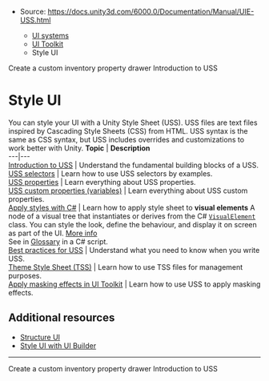 * Source: https://docs.unity3d.com/6000.0/Documentation/Manual/UIE-USS.html

  * [UI systems](https://docs.unity3d.com/6000.0/Documentation/Manual/UIToolkits.html)
  * [UI Toolkit](https://docs.unity3d.com/6000.0/Documentation/Manual/UIElements.html)
  * Style UI


[](https://docs.unity3d.com/6000.0/Documentation/Manual/ui-systems/example-create-custom-inventory-property-drawer.html)
Create a custom inventory property drawer
[](https://docs.unity3d.com/6000.0/Documentation/Manual/UIE-about-uss.html)
Introduction to USS
# Style UI
You can style your UI with a Unity Style Sheet (USS). USS files are text files inspired by Cascading Style Sheets (CSS) from HTML. USS syntax is the same as CSS syntax, but USS includes overrides and customizations to work better with Unity.
**Topic** | **Description**  
---|---  
[Introduction to USS](https://docs.unity3d.com/6000.0/Documentation/Manual/UIE-about-uss.html) | Understand the fundamental building blocks of a USS.  
[USS selectors](https://docs.unity3d.com/6000.0/Documentation/Manual/UIE-USS-Selectors.html) | Learn how to use USS selectors by examples.  
[USS properties](https://docs.unity3d.com/6000.0/Documentation/Manual/UIE-uss-properties.html) | Learn everything about USS properties.  
[USS custom properties (variables)](https://docs.unity3d.com/6000.0/Documentation/Manual/UIE-USS-variables.html) | Learn everything about USS custom properties.  
[Apply styles with C#](https://docs.unity3d.com/6000.0/Documentation/Manual/UIE-apply-styles-with-csharp.html) | Learn how to apply style sheet to **visual elements** A node of a visual tree that instantiates or derives from the C# [`VisualElement`](https://docs.unity3d.com/6000.0/Documentation/ScriptReference/UIElements.VisualElement.html) class. You can style the look, define the behaviour, and display it on screen as part of the UI. [More info](https://docs.unity3d.com/6000.0/Documentation/Manual/UIE-VisualTree.html)  
See in [Glossary](https://docs.unity3d.com/6000.0/Documentation/Manual/Glossary.html#Visualelement) in a C# script.  
[Best practices for USS](https://docs.unity3d.com/6000.0/Documentation/Manual/UIE-USS-WritingStyleSheets.html) | Understand what you need to know when you write USS.  
[Theme Style Sheet (TSS)](https://docs.unity3d.com/6000.0/Documentation/Manual/UIE-tss.html) | Learn how to use TSS files for management purposes.  
[Apply masking effects in UI Toolkit](https://docs.unity3d.com/6000.0/Documentation/Manual/UIE-masking.html) | Learn how to use USS to apply masking effects.  
## Additional resources
  * [Structure UI](https://docs.unity3d.com/6000.0/Documentation/Manual/UIE-UXML.html)
  * [Style UI with UI Builder](https://docs.unity3d.com/6000.0/Documentation/Manual/UIB-styling-ui-using-uss-selectors.html)


* * *
[](https://docs.unity3d.com/6000.0/Documentation/Manual/ui-systems/example-create-custom-inventory-property-drawer.html)
Create a custom inventory property drawer
[](https://docs.unity3d.com/6000.0/Documentation/Manual/UIE-about-uss.html)
Introduction to USS
